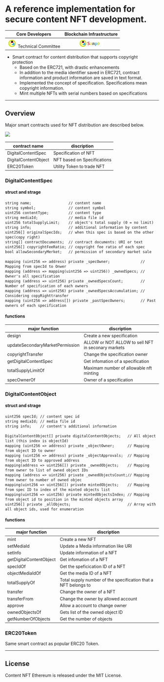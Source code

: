 # A reference implementation for secure content NFT development.

Core Developers| Blockchain Infrastructure
:-------------------------:|:-------------------------:
<img src="https://github.com/sanpo-blockchain/logo/blob/main/sanpo-square-logo.png" height="30"> Technical Committee | <img src="https://github.com/sanpo-blockchain/logo/blob/main/sanpo-logo.png" height="30">

- Smart contract for content distribution that supports copyright protection
  - Based on the ERC721, with drastic enhancements
  - In addition to the media identifier saved in ERC721, contract information and product information are saved in text format.
  - Implemented the concept of specification. Specifications mean copyright information.
  - Mint multiple NFTs with serial numbers based on specifications

___

## Overview
Major smart contracts used for NFT distribution are described below.

<img src="https://github.com/Japan-Contents-Blockchain-Initiative/content-nft-ethereum/blob/main/outline.png" height="300">

| contract name | discription |
----|----
| DigitalContentSpec | Specification of NFT |
| DigitalContentObject | NFT based on Specifications  |
| ERC20Token | Utility Token to trade NFT |

### DigitalContentSpec
#### struct and strage
    string name;                 // content name
    string symbol;               // content symbol
    uint256 contentType;         // content type
    string mediaId;              // media file id
    uint256 totalSupplyLimit;    // object's total supply (0 = no limit)
    string info;                 // additional information by content
    uint256[] originalSpecIds;   // when this spec is based on the other spec(copy right)
    string[] contractDocuments;  // contract documents: URI or text
    uint256[] copyrightFeeRatio; // copyright fee ratio of each spec
    bool allowSecondaryMerket;   // permission of secondary market sale

    mapping (uint256 => address) private _specOwner;              // Mapping from specId to Onwer
    mapping (address => mapping(uint256 => uint256)) _ownedSpecs; // Owner's all specification
    mapping (address => uint256) private _ownedSpecsCount;        // Number of specification of each owners
    mapping (address => uint256) private _ownedSpecsAccumulation; // Considering copyRighttransfer
    mapping (uint256 => address[]) private _pastSpecOwners;       // Past owners of each specification

#### functions
| major function | discription |
----|----
| design | Create a new specification |
| updateSecondaryMarketPermission | ALLOW or NOT ALLOW to sell NFT in seconary markets |
| copyrightTransfer | Change the specification owner |
| getDigitalContentSpec | Get infomation of a specification |
| totalSupplyLimitOf | Maximam number of allowable nft minting |
| specOwnerOf| Owner of a specification |

### DigitalContentObject
#### struct and strage
    uint256 specId; // content spec id
    string mediaId; // media file id
    string info;    // content's additional information

    DigitalContentObject[] private digitalContentObjects;   // All object list (this index is objectId)
    mapping (uint256 => address) private _objectOwner;      // Mapping from object ID to owner
    mapping (uint256 => address) private _objectApprovals;  // Mapping from object ID to approved address
    mapping(address => uint256[]) private _ownedObjects;    // Mapping from owner to list of owned object IDs
    mapping (address => uint256) private _ownedObjectsCount;// Mapping from owner to number of owned objec
    mapping(uint256 => uint256[]) private mintedObjects;    // Mapping from spec ID to index of the minted objects list
    mapping(uint256 => uint256) private mintedObjectsIndex; // Mapping from object id to position in the minted objects array
    uint256[] private _allObjects;                          // Array with all object ids, used for enumeration

#### functions
| major function | discription |
----|----
| mint | Create a new NFT |
| setMediaId | Update a Media information like URI |
| setInfo | Update information of a NFT |
| getDigitalContentObject | Get infomation of a NFT |
| specIdOf | Get the speficication ID of a NFT |
| objectMediaIdOf | Get the media ID of a NFT  |
| totalSupplyOf | Total supply number of the specification that a NFT belongs to |
| transfer | Change the owner of a NFT |
| transferFrom | Change the owner by allowed account |
| approve | Allow a account to change owner |
| ownedObjectsOf | Gets list of the owned object ID |
| getNumberOfObjects | Get the number of objects |


### ERC20Token
Same smart contract as popular ERC20 Token.

___

## License
Content NFT Ethereum is released under the MIT License.
